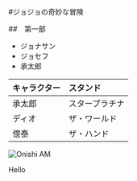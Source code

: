 #ジョジョの奇妙な冒険

##　第一部

+ ジョナサン
+ ジョセフ
+ 承太郎

|キャラクター|スタンド|
|:--|:--|
|承太郎|スタープラチナ|
|ディオ|ザ・ワールド|
|億泰|ザ・ハンド|

![Onishi AM](https://dl.dropboxusercontent.com/u/141509/onishi.jpg)



Hello

